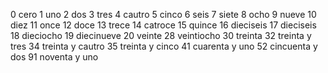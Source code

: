 0 cero
1 uno
2 dos
3 tres
4 cautro
5 cinco
6 seis
7 siete
8 ocho
9 nueve
10 diez
11 once
12 doce
13 trece
14 catroce
15 quince
16 dieciseis
17 dieciseis
18 dieciocho
19 diecinueve
20 veinte
28 veintiocho
30 treinta
32 treinta y tres
34 treinta y cautro
35 treinta y cinco
41 cuarenta y uno
52 cincuenta y dos
91 noventa y uno
